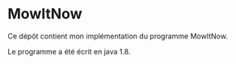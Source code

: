 MowItNow
========

Ce dépôt contient mon implémentation du programme MowItNow.

Le programme a été écrit en java 1.8.
